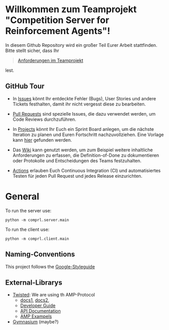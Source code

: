 # Willkommen zum Teamprojekt "Competition Server for Reinforcement Agents"!

In diesem Github Repository wird ein großer Teil Eurer Arbeit stattfinden.
Bitte stellt sicher, dass Ihr

>  [Anforderungen im Teamprojekt](COURSE-DESCRIPTION.md)

lest.

## GitHub Tour

- In [Issues](../../issues) könnt Ihr entdeckte Fehler (Bugs), User Stories und andere
  Tickets festhalten, damit ihr nicht vergesst diese zu bearbeiten.

- [Pull Requests](../../pulls) sind spezielle Issues, die dazu verwendet werden, um Code
  Reviews durchzuführen.

- In [Projects](../../projects) könnt Ihr Euch ein Sprint Board anlegen, um die nächste
  Iteration zu planen und Euren Fortschritt nachzuvollziehen. Eine Vorlage kann
  [hier](https://github.com/se-tuebingen/teamprojekt-vorlage/projects/1) gefunden
  werden.

- Das [Wiki](../../wiki)  kann genutzt werden, um zum Beispiel weitere inhaltliche
  Anforderungen zu erfassen, die Definition-of-Done zu dokumentieren oder Protokolle und
  Entscheidungen des Teams festzuhalten.

- [Actions](../../actions) erlauben Euch Continuous Integration (CI) und automatisiertes
  Testen für jeden Pull Request und jedes Release einzurichten.

# General
  To run the server use:
  ```
  python -m comprl.server.main
  ```
  To run the client use:
  ```
  python -m comprl.client.main
  ```

  ## Naming-Conventions
  This project follows the [Google-Styleguide](https://google.github.io/styleguide/)

  ## External-Librarys
  - [Twisted](https://twisted.org): We are using th AMP-Protocol 
    - [docs1](https://amp-protocol.net/), [docs2](https://twisted.org/documents/13.1.0/api/twisted.protocols.amp.html), 
    - [Developer Guide](https://docs.twisted.org/en/twisted-18.4.0/core/howto/amp.html)
    - [API Documentation](https://docs.twisted.org/en/twisted-18.4.0/core/howto/amp.html)
    - [AMP Exampels](https://docs.twisted.org/en/twisted-18.4.0/core/examples/index.html#amp-server-client-variants)
  - [Gymnasium](https://gymnasium.farama.org) (maybe?)

 